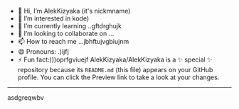 - 👋 Hi, I’m AlekKizyaka (it's nickmname)
- 👀 I’m interested in kode)
- 🌱 I’m currently learning ..gftdrghujk
- 💞️ I’m looking to collaborate on ...
- 📫 How to reach me ...jbhftujvgbiujnm
- 😄 Pronouns: .)ijfj
- ⚡ Fun fact:)))oprfgviuejf
AlekKizyaka/AlekKizyaka is a ✨ special ✨ repository because its `README.md` (this file) appears on your GitHub profile.
You can click the Preview link to take a look at your changes.
---
asdgreqwbv
